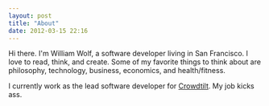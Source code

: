 ```yaml
---
layout: post
title: "About"
date: 2012-03-15 22:16
---
```


Hi there.  I'm William Wolf, a software developer living in San Francisco.
I love to read, think, and create.  Some of my favorite things to
think about are philosophy, technology, business, economics, and health/fitness.

I currently work as the lead software developer for
[Crowdtilt](https://www.crowdtilt.com).  My job kicks ass.

